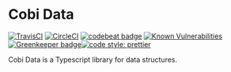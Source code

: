 # Cobi Data
[![TravisCI](https://travis-ci.com/thomasbui93/cobi-data.svg?branch=master)](https://travis-ci.com/thomasbui93/cobi-data)
[![CircleCI](https://circleci.com/gh/thomasbui93/cobi-data.svg?style=svg)](https://circleci.com/gh/thomasbui93/cobi-data)
[![codebeat badge](https://codebeat.co/badges/77ea7b4d-d28d-4ce4-88f6-dd8c4f6285cd)](https://codebeat.co/projects/github-com-thomasbui93-cobi-data-master)
[![Known Vulnerabilities](https://snyk.io/test/github/thomasbui93/cobi-data/badge.svg?targetFile=package.json)](https://snyk.io/test/github/thomasbui93/cobi-data?targetFile=package.json) [![Greenkeeper badge](https://badges.greenkeeper.io/thomasbui93/cobi-data.svg)](https://greenkeeper.io/)[![code style: prettier](https://img.shields.io/badge/code_style-prettier-ff69b4.svg?style=flat-square)](https://github.com/prettier/prettier)

Cobi Data is a Typescript library for data structures.
